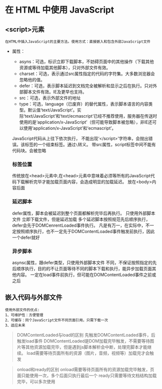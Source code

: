 # 在 HTML 中使用 JavaScript 

## \<script>元素
    在HTML中插入JavaScript的主要方法。使用方式：直接嵌入和包含外部JavaScript文件

* 属性：
    * asyns：可选，标识立即下载脚本，不妨碍页面中的其他操作（下载其他资源或等待加载其他脚本），只对外部文件有效。
    * charset：可选，表示通过src属性指定的代码的字符集。大多数浏览器会忽略他的值。
    * defer：可选，表示脚本延迟到文档完全被解析和显示之后在执行。只对外部脚本文件有效。IE及更早也支持。
    * src：可选，表示外部文件的地址
    * type：可选，language（已废弃）的替代属性，表示脚本语言的内容类型。默认值‘text/JavaScript’。实际‘text/JavaScript’和‘text/ecmascript’已经不推荐使用，服务器在传送时使用的是‘application/x-JavaScript’（但可能导致脚本被忽略），非IE还可以使用‘application/x-JavaScript’和‘ecmascript’。

    JavaScript代码从上往下依次执行，
    不能出现‘<\/script>’字符串，会抛出错误。该标签的一个结束标签。通过`\`转义。
    带src属性，script标签中间不能有代码块。会被忽略

    ### 标签位置
    传统放在\<head>元素中,在\<head>元素中意味着必须等所有的JavaScript代码下载解析完毕才能加载页面内容，会造成明显的加载延迟。
    放在\<body>内容后面

    ### 延迟脚本
    defer属性，脚本会被延迟到整个页面都解析完毕后再执行。
    只使用外部脚本文件
    立即下载文件，但是延迟加载
    多个延迟脚本按照规范先后顺序执行，defer会先于DOMCenrentLoaded事件执行。
    凡是有万一，在实际中，不一定按照顺序执行，也不一定先于DOMContentLoaded事件触发前执行，因此一个defer就好

    ### 异步脚本
    asynsc属性，跟defer类型，只使用外部脚本文件
    不同，不保证按照指定的先后顺序执行，目的的不让页面等待不同的脚本下载和执行，能异步加载页面其他内容。
    一定在load事件前执行，但可能在DOMContentLoaded事件之前或之后

## 嵌入代码与外部文件

    使用外部文件的优点:
    1、可维护性：方便管理
    2、可缓存：同个JavaScript文件不同页面引用，只需下载一次
    3、适应未来

> DOMContentLoaded与load的区别
    先触发DOMContentLoaded事件，后触发load事件
    DOMContentLoaded是DOM加载完毕触发，不需要等待图片等其他资源加载完毕，但是遇到js脚本解析会中断，处理完脚本才能继续。
    load需要等待页面所有的资源（图片，音频，视频等）加载完才会触发

>onload和ready的区别
    onload需要等待页面所有的资源加载完毕触发，页面只能使用一次，多个后面只执行最后一个
    ready只需要等待文档结构加载完毕，可以多次使用


